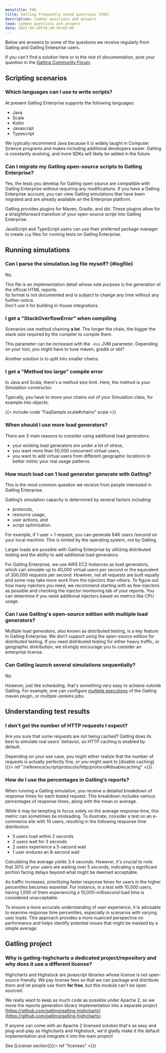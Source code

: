 ```yaml
---
menutitle: FAQ
title: Gatling frequently asked questions (FAQ)
description: Common questions and answers
lead: Common questions and answers
date: 2021-04-20T18:30:56+02:00
---
```


Below are answers to some of the questions we receive regularly from Gatling and Gatling Enterprise users.

If you can't find a solution here or in the rest of documentation, post your question in the [Gatling Community Forum](https://community.gatling.io).

## Scripting scenarios

### Which languages can I use to write scripts? 

At present Gatling Enterprise supports the following languages:
- Java 
- Scala
- Kotlin 
- Javascript
- Typescript

We typically recommend Java because it is widely taught in Computer Science programs and makes including additional developers easier. Gatling is constantly evolving, and more SDKs will likely be added in the future.

### Can I migrate my Gatling open-source scripts to Gatling Enterprise?

Yes, the tests you develop for Gatling open source are compatible with Gatling Enterprise without requiring any modifications. If you have a Gatling Enterprise account, you can view Gatling simulations that have been migrated and are already available on the Enterprise platform.

Gatling provides plugins for Maven, Gradle, and sbt. These plugins allow for a straightforward transition of your open-source script into Gatling Enterprise.

JavaScript and TypeScript users can use their preferred package manager to create `zip` files for running tests on Gatling Enterprise.

## Running simulations

### Can I parse the simulation.log file myself? {#logfile}

No.

This file is an implementation detail whose sole purpose is the generation of the official HTML reports.\
Its format is not documented and is subject to change any time without any further notice.\
Don't use it for building in-house integrations.

### I get a "StackOverflowError" when compiling

Scenarios use method chaining **a lot**.
The longer the chain, the bigger the stack size required by the compiler to compile them.

This parameter can be increased with the `-Xss` JVM parameter. Depending on your tool, you might have to tune maven, gradle or sbt?

Another solution is to split into smaller chains.

### I get a "Method too large" compile error

In Java and Scala, there's a method size limit. Here, the method is your Simulation constructor.

Typically, you have to move your chains out of your Simulation class, for example into objects:

{{< include-code "FaqSample.scala#chains" scala >}}

### When should I use more load generators?

There are 3 main reasons to consider using additional load generators:

- your existing load generators are under a lot of stress,
- you want more than 50,000 concurrent virtual users,
- you want to add virtual users from different geographic locations to better mimic your real usage patterns. 

### How much load can 1 load generator generate with Gatling?

This is the most common question we receive from people interested in Gatling Enterprise.

Gatling’s simulation capacity is determined by several factors including:

- protocols, 
- resource usage, 
- user actions, and 
- script optimization. 

For example, if 1 user = 1 request, you can generate 64K users /second on your local machine. This is limited by the operating system, not by Gatling. 

Larger loads are possible with Gatling Enterprise by utilizing distributed testing and the ability to add additional load generators.

For Gatling Enterprise, we use AWS EC2 instances as load generators, which can simulate up to 40,000 virtual users per second or the equivalent of 300,000 requests per second. However, not all requests are built equally and some may take more work from the injectors than others. To figure out how many injectors you need, we recommend starting with as few injectors as possible and checking the injector monitoring tab of your reports. You can determine if you need additional injectors based on metrics like CPU usage. 

### Can I use Gatling's open-source edition with multiple load generators? 

Multiple load generators, also known as distributed testing, is a key feature in Gatling Enterprise. We don't support using the open-source edition for distributed testing. If you need distributed testing for either heavy traffic, or geographic distribution, we strongly encourage you to consider an enterprise license. 

### Can Gatling launch several simulations sequentially?

No.

However, just like scheduling, that's something very easy to achieve outside Gatling.
For example, one can configure [multiple executions](http://maven.apache.org/guides/mini/guide-default-execution-ids.html) of the Gatling maven plugin, or multiple Jenkins jobs.

## Understanding test results

### I don't get the number of HTTP requests I expect?

Are you sure that some requests are not being cached?
Gatling does its best to simulate real users' behavior, so HTTP caching is enabled by default.

Depending on your use case, you might either realize that the number of requests is actually perfectly fine, or you might want to [disable caching]({{< ref "/reference/script/protocols/http/protocol#disablecaching" >}}).

### How do I use the percentages in Gatling’s reports?

When running a Gatling simulation, you receive a detailed breakdown of response times for each tested request. This breakdown includes various percentages of response times, along with the mean or average.

While it may be tempting to focus solely on the average response time, this metric can sometimes be misleading. To illustrate, consider a test on an e-commerce site with 10 users, resulting in the following response time distribution:

- 5 users load within 2 seconds
- 2 users wait for 3 seconds
- 2 users experience a 5-second wait
- 1 user endures an 8-second wait

Calculating the average yields 3.4 seconds. However, it's crucial to note that 30% of your users are waiting over 5 seconds, indicating a significant portion facing delays beyond what might be deemed acceptable.

As traffic increases, prioritizing faster response times for users in the higher percentiles becomes essential. For instance, in a test with 10,000 users, having 1,000 of them experiencing a 10,000-millisecond load time is considered unacceptable.

To ensure a more accurate understanding of user experience, it is advisable to examine response time percentiles, especially in scenarios with varying user loads. This approach provides a more nuanced perspective on performance and helps identify potential issues that might be masked by a simple average.

## Gatling project

### Why is gatling-highcharts a dedicated project/repository and why does it use a different license?

Highcharts and Highstock are javascript libraries whose license is not open-source friendly.
We pay license fees so that we can package and distribute them and let people use them **for free**, but this module can't be open sourced.

We really want to keep as much code as possible under Apache 2, so we move the reports generation library implementation into a separate project [https://github.com/gatling/gatling-highcharts](https://github.com/gatling/gatling-highcharts).

If anyone can come with an Apache 2 licensed solution that's as sexy and plug-and-play as Highcharts and Highstock, we'd gladly make it the default implementation and integrate it into the main project!

See [License section]({{< ref "licenses" >}})
